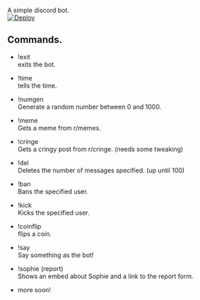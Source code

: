 A simple discord bot.  
[![Deploy](https://www.herokucdn.com/deploy/button.svg)](https://heroku.com/deploy?template=https://github.com/codeducks/xBOT/tree/master)
## Commands.  
* !exit  
exits the bot.  
* !time  
tells the time.  
* !numgen  
Generate a random number between 0 and 1000.  
* !meme  
Gets a meme from r/memes.  
* !cringe  
Gets a cringy post from r/cringe. (needs some tweaking)
* !del  
Deletes the number of messages specified. (up until 100)
* !ban  
Bans the specified user.  
* !kick  
Kicks the specified user.  
* !coinflip  
flips a coin.  
* !say  
Say something as the bot!  
* !sophie (report)  
Shows an embed about Sophie and a link to the report form.  
  
* more soon!  
